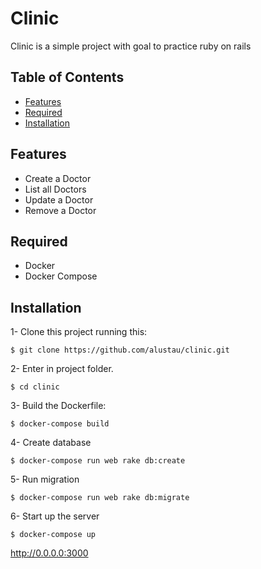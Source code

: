 Clinic 
=============

Clinic is a simple project with goal to practice ruby on rails

## Table of Contents
- [Features](#features)
- [Required](#required)
- [Installation](#installation)

## Features

* Create a Doctor
* List all Doctors
* Update a Doctor
* Remove a Doctor

## Required

* Docker
* Docker Compose

## Installation

1- Clone this project running this:
```shell
$ git clone https://github.com/alustau/clinic.git 
```
2- Enter in project folder.
```shell
$ cd clinic
```
3- Build the Dockerfile:
```shell
$ docker-compose build
```
4- Create database
```shell
$ docker-compose run web rake db:create
```
5- Run migration
```shell
$ docker-compose run web rake db:migrate
```
6- Start up the server
```shell
$ docker-compose up
```
http://0.0.0.0:3000

